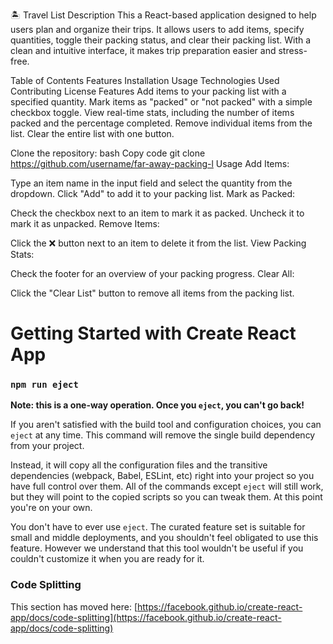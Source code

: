 🏝️ Travel List
Description
This a React-based application designed to help users plan and organize their trips. It allows users to add items, specify quantities, toggle their packing status, and clear their packing list. With a clean and intuitive interface, it makes trip preparation easier and stress-free.

Table of Contents
Features
Installation
Usage
Technologies Used
Contributing
License
Features
Add items to your packing list with a specified quantity.
Mark items as "packed" or "not packed" with a simple checkbox toggle.
View real-time stats, including the number of items packed and the percentage completed.
Remove individual items from the list.
Clear the entire list with one button.

Clone the repository:
bash
Copy code
git clone https://github.com/username/far-away-packing-l
Usage
Add Items:

Type an item name in the input field and select the quantity from the dropdown.
Click "Add" to add it to your packing list.
Mark as Packed:

Check the checkbox next to an item to mark it as packed. Uncheck it to mark it as unpacked.
Remove Items:

Click the ❌ button next to an item to delete it from the list.
View Packing Stats:

Check the footer for an overview of your packing progress.
Clear All:

Click the "Clear List" button to remove all items from the packing list.
# Getting Started with Create React App

### `npm run eject`

**Note: this is a one-way operation. Once you `eject`, you can't go back!**

If you aren't satisfied with the build tool and configuration choices, you can `eject` at any time. This command will remove the single build dependency from your project.

Instead, it will copy all the configuration files and the transitive dependencies (webpack, Babel, ESLint, etc) right into your project so you have full control over them. All of the commands except `eject` will still work, but they will point to the copied scripts so you can tweak them. At this point you're on your own.

You don't have to ever use `eject`. The curated feature set is suitable for small and middle deployments, and you shouldn't feel obligated to use this feature. However we understand that this tool wouldn't be useful if you couldn't customize it when you are ready for it.
### Code Splitting

This section has moved here: [https://facebook.github.io/create-react-app/docs/code-splitting](https://facebook.github.io/create-react-app/docs/code-splitting)





